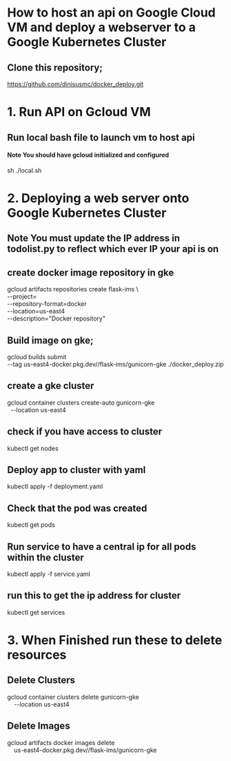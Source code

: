 # How to host an api on Google Cloud VM and deploy a webserver to a Google Kubernetes Cluster

## Clone this repository;
https://github.com/dinisusmc/docker_deploy.git



# **1.** Run API on Gcloud VM

## Run local bash file to launch vm to host api
#### **Note** You should have gcloud initialized and configured

sh ./local.sh



# **2.** Deploying a web server onto Google Kubernetes Cluster

## **Note** You must update the IP address in todolist.py to reflect which ever IP your api is on

## create docker image repository in gke
gcloud artifacts repositories create flask-ims \                                                               
    --project=<project-id> \
    --repository-format=docker \
    --location=us-east4 \
    --description="Docker repository"

## Build image on gke;
gcloud builds submit \
  --tag us-east4-docker.pkg.dev/<project-id>/flask-ims/gunicorn-gke ./docker_deploy.zip

## create a gke cluster
gcloud container clusters create-auto gunicorn-gke \
  --location us-east4

## check if you have access to cluster
kubectl get nodes

## Deploy app to cluster with yaml
kubectl apply -f deployment.yaml

## Check that the pod was created
kubectl get pods

## Run service to have a central ip for all pods within the cluster
kubectl apply -f service.yaml

## run this to get the ip address for cluster
kubectl get services



# **3.** When Finished run these to delete resources

## Delete Clusters
gcloud container clusters delete gunicorn-gke \
    --location us-east4

## Delete Images
gcloud artifacts docker images delete \
    us-east4-docker.pkg.dev/<project-id>/flask-ims/gunicorn-gke
